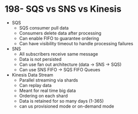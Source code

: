 # 198- SQS vs SNS vs Kinesis
- SQS
	- SQS consumer pull data
	- Consumers delete data after processing
	- Can enable FIFO to guarantee ordering
	- Can have visibility timeout to handle processing failures
- SNS
	- All subscribers receive same message
	- Data is not persisted
	- Can use fan out architecture (data -> SNS -> SQS)
	- Can use SNS FIFO -> SQS FIFO Queues
- Kinesis Data Stream
	- Parallel streaming via shards
	- Can replay data
	- Meant for real time big data
	- Ordering on each shard
	- Data is retained for so many days (1-365)
	- can us provisioned mode or on-demand mode
